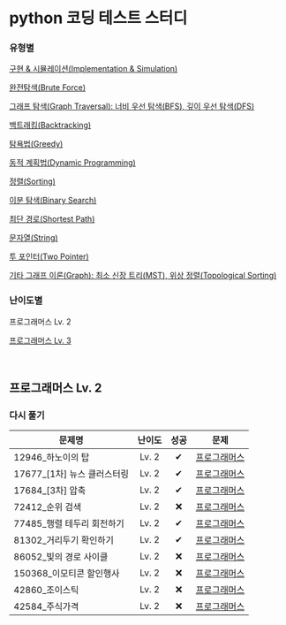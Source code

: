 # python 코딩 테스트 스터디
### 유형별
[구현 & 시뮬레이션(Implementation & Simulation)](/implementation_and_simulation/README.md)

[완전탐색(Brute Force)](/brute_force/README.md)

[그래프 탐색(Graph Traversal): 너비 우선 탐색(BFS), 깊이 우선 탐색(DFS)](../graph_traversal/README.md)

[백트래킹(Backtracking)](/backtracking/README.md)

[탐욕법(Greedy)](/greedy/README.md)

[동적 계획법(Dynamic Programming)](/dynamic_programming/README.md)

[정렬(Sorting)](/sorting/README.md)

[이분 탐색(Binary Search)](/binary_search/README.md)

[최단 경로(Shortest Path)](/shortest_path/README.md)

[문자열(String)](/string/README.md)

[투 포인터(Two Pointer)](/two_pointer/README.md)

[기타 그래프 이론(Graph): 최소 신장 트리(MST), 위상 정렬(Topological Sorting)](/graph/README.md)


### 난이도별
프로그래머스 Lv. 2

[프로그래머스 Lv. 3](/Programmers/Programmers_Lv3/README.md)

<br>

## 프로그래머스 Lv. 2
### 다시 풀기
|문제명|난이도|성공|문제|
|-----|:----:|:----:|:----:|
|12946_하노이의 탑|Lv. 2|✔|[프로그래머스](https://school.programmers.co.kr/learn/courses/30/lessons/12946)|
|17677_[1차] 뉴스 클러스터링|Lv. 2|✔|[프로그래머스](https://school.programmers.co.kr/learn/courses/30/lessons/17677)|
|17684_[3차] 압축|Lv. 2|✔|[프로그래머스](https://school.programmers.co.kr/learn/courses/30/lessons/17684)|
|72412_순위 검색|Lv. 2|❌|[프로그래머스](https://school.programmers.co.kr/learn/courses/30/lessons/72412)|
|77485_행렬 테두리 회전하기|Lv. 2|✔|[프로그래머스](https://school.programmers.co.kr/learn/courses/30/lessons/77485)|
|81302_거리두기 확인하기|Lv. 2|✔|[프로그래머스](https://school.programmers.co.kr/learn/courses/30/lessons/81302)|
|86052_빛의 경로 사이클|Lv. 2|❌|[프로그래머스](https://school.programmers.co.kr/learn/courses/30/lessons/86052)|
|150368_이모티콘 할인행사|Lv. 2|❌|[프로그래머스](https://school.programmers.co.kr/learn/courses/30/lessons/150368)|
|42860_조이스틱|Lv. 2|❌|[프로그래머스](https://school.programmers.co.kr/learn/courses/30/lessons/42860)|
|42584_주식가격|Lv. 2|❌|[프로그래머스](https://school.programmers.co.kr/learn/courses/30/lessons/42584)|

